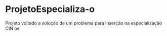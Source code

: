# ProjetoEspecializa-o
Projeto voltado a solução de um problema para inserção na especialização CIN pe
